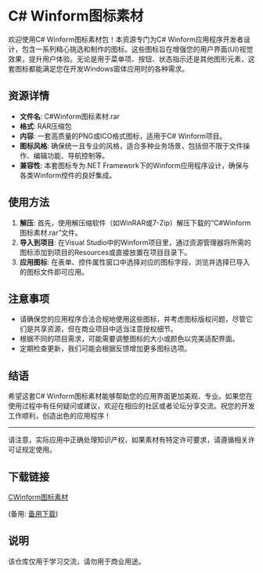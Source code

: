 # C# Winform图标素材

欢迎使用C# Winform图标素材包！本资源专门为C# Winform应用程序开发者设计，包含一系列精心挑选和制作的图标。这些图标旨在增强您的用户界面(UI)视觉效果，提升用户体验。无论是用于菜单项、按钮、状态指示还是其他图形元素，这套图标都能满足您在开发Windows窗体应用时的各种需求。

## 资源详情

- **文件名**: C#Winform图标素材.rar
- **格式**: RAR压缩包
- **内容**: 一套高质量的PNG或ICO格式图标，适用于C# Winform项目。
- **图标风格**: 确保统一且专业的风格，适合多种业务场景，包括但不限于文件操作、编辑功能、导航控制等。
- **兼容性**: 本套图标专为.NET Framework下的Winform应用程序设计，确保与各类Winform控件的良好集成。

## 使用方法

1. **解压**: 首先，使用解压缩软件（如WinRAR或7-Zip）解压下载的“C#Winform图标素材.rar”文件。
2. **导入到项目**: 在Visual Studio中的Winform项目里，通过资源管理器将所需的图标添加到项目的Resources或直接放置在项目目录下。
3. **应用图标**: 在表单、控件属性窗口中选择对应的图标字段，浏览并选择已导入的图标文件即可应用。

## 注意事项

- 请确保您的应用程序合法合规地使用这些图标，并考虑图标版权问题，尽管它们是共享资源，但在商业项目中适当注意授权细节。
- 根据不同的项目需求，可能需要调整图标的大小或颜色以完美适配界面。
- 定期检查更新，我们可能会根据反馈增加更多图标选项。

## 结语

希望这套C# Winform图标素材能够帮助您的应用界面更加美观、专业。如果您在使用过程中有任何疑问或建议，欢迎在相应的社区或者论坛分享交流。祝您的开发工作顺利，创造出色的应用程序！

---

请注意，实际应用中正确处理知识产权，如果素材有特定许可要求，请遵循相关许可证规定使用。

## 下载链接
[CWinform图标素材](https://pan.quark.cn/s/82f69a02243c) 

(备用: [备用下载](https://pan.baidu.com/s/1c-BOW1HT-Rn1SVEakWeAmQ?pwd=1234))

## 说明

该仓库仅用于学习交流，请勿用于商业用途。
